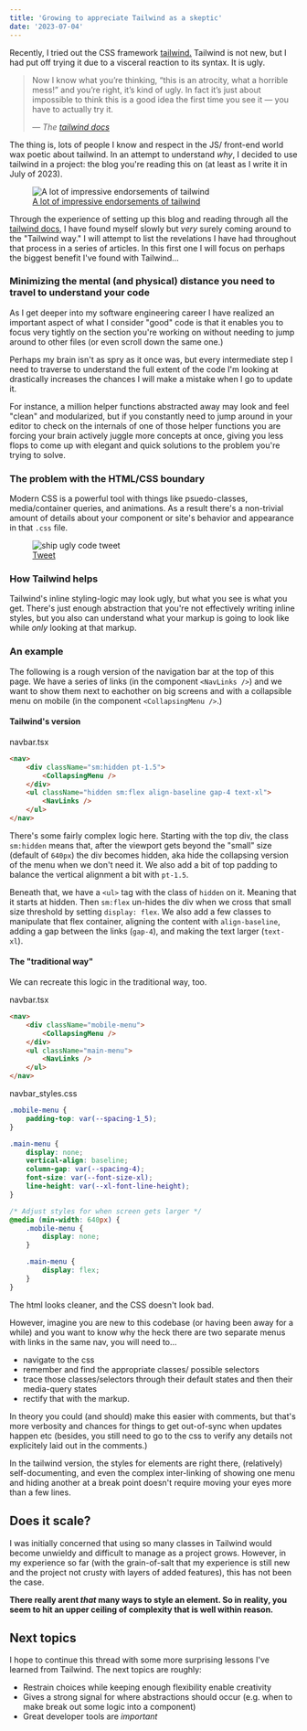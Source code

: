 ```yaml
---
title: 'Growing to appreciate Tailwind as a skeptic'
date: '2023-07-04'
---
```



Recently, I tried out the CSS framework [tailwind.](https://tailwindcss.com/) Tailwind is not new, but I had put off trying it due to a visceral reaction to its syntax. It is ugly.

> Now I know what you’re thinking, “this is an atrocity, what a horrible mess!” and you’re right, it’s kind of ugly. In fact it’s just about impossible to think this is a good idea the first time you see it — you have to actually try it.
> 
> &mdash; _The [tailwind docs](https://tailwindcss.com/docs/utility-first)_

The thing is, lots of people I know and respect in the JS/ front-end world wax poetic about tailwind. In an attempt to understand _why_, I decided to use tailwind in a project: the blog you're reading this on (at least as I write it in July of 2023). 

<figure>
    <img src=/assets/tailwind-endorsements.png  class="full-width" alt="A lot of impressive endorsements of tailwind"/>
    <figcaption><a href=https://tailwindcss.com/ >A lot of impressive endorsements of tailwind</a></figcaption>
</figure>

Through the experience of setting up this blog and reading through all the [tailwind docs,](https://tailwindcss.com/docs) I have found myself slowly but _very_ surely coming around to the "Tailwind way." I will attempt to list the revelations I have had throughout that process in a series of articles. In this first one I will focus on perhaps the biggest benefit I've found with Tailwind...



### Minimizing the mental (and physical) distance you need to travel to understand your code

As I get deeper into my software engineering career I have realized an important aspect of what I consider "good" code is that it enables you to focus very tightly on the section you're working on without needing to jump around to other files (or even scroll down the same one.)  

Perhaps my brain isn't as spry as it once was, but every intermediate step I need to traverse to understand the full extent of the code I'm looking at drastically increases the chances I will make a mistake when I go to update it. 

For instance, a million helper functions abstracted away may look and feel "clean" and modularized, but if you constantly need to jump around in your editor to check on the internals of one of those helper functions you are forcing your brain actively juggle more concepts at once, giving you less flops to come up with elegant and quick solutions to the problem you're trying to solve. 


### The problem with the HTML/CSS boundary

Modern CSS is a powerful tool with things like psuedo-classes, media/container queries, and animations. As a result there's a non-trivial amount of details about your component or site's behavior and appearance in that `.css` file. 


<figure>
    <img src=/assets/ship-ugly.png  alt="ship ugly code tweet"/>
    <figcaption>
        <a href="https://twitter.com/ryanflorence/status/1673883374459686915">Tweet</a>
    </figcaption>
</figure>


### How Tailwind helps 

Tailwind's inline styling-logic may look ugly, but what you see is what you get. 
There's just enough abstraction that you're not effectively writing inline styles, but you also can understand what your markup is going to look like while _only_ looking at that markup. 

### An example

The following is a rough version of the navigation bar at the top of this page. We have a series of links (in the component `<NavLinks />`) and we want to show them next to eachother on big screens and with a collapsible menu on mobile (in the component `<CollapsingMenu />`.) 

#### Tailwind's version

<p class="file-title">navbar.tsx</p>

```html
<nav>
    <div className="sm:hidden pt-1.5">
        <CollapsingMenu />
    </div>
    <ul className="hidden sm:flex align-baseline gap-4 text-xl">
        <NavLinks />
    </ul>
</nav>
```

There's some fairly complex logic here. Starting with the top div, the class `sm:hidden` means that, after the viewport gets beyond the "small" size (default of `640px`) the div becomes hidden, aka hide the collapsing version of the menu when we don't need it. We also add a bit of top padding to balance the vertical alignment a bit with `pt-1.5`. 

Beneath that, we have a `<ul>` tag with the class of `hidden` on it. Meaning that it starts at hidden. Then `sm:flex` un-hides the div when we cross that small size threshold by setting `display: flex`. We also add a few classes to manipulate that flex container, aligning the content with `align-baseline`, adding a gap between the links (`gap-4`), and making the text larger (`text-xl`). 

#### The "traditional way"

We can recreate this logic in the traditional way, too. 

<p class="file-title">navbar.tsx</p>

```html title="my_file"
<nav>
    <div className="mobile-menu">
        <CollapsingMenu />
    </div>
    <ul className="main-menu">
        <NavLinks />
    </ul>
</nav>
```

<p class="file-title">navbar_styles.css</p>

```css
.mobile-menu {
    padding-top: var(--spacing-1_5);
}

.main-menu {
    display: none;
    vertical-align: baseline;
    column-gap: var(--spacing-4);
    font-size: var(--font-size-xl);
    line-height: var(--xl-font-line-height);
}

/* Adjust styles for when screen gets larger */
@media (min-width: 640px) { 
    .mobile-menu {
        display: none;
    }

    .main-menu {
        display: flex;
    }
}
```

The html looks cleaner, and the CSS doesn't look bad. 

However, imagine you are new to this codebase (or having been away for a while) and you want to know why the heck there are two separate menus with links in the same nav, you will need to...
- navigate to the css
- remember and find the appropriate classes/ possible selectors
- trace those classes/selectors through their default states and then their media-query states
- rectify that with the markup. 

In theory you could (and should) make this easier with comments, but that's more verbosity and chances for things to get out-of-sync when updates happen etc (besides, you still need to go to the css to verify any details not explicitely laid out in the comments.) 

In the tailwind version, the styles for elements are right there, (relatively) self-documenting, and even the complex inter-linking of showing one menu and hiding another at a break point doesn't require moving your eyes more than a few lines. 


## Does it scale?

I was initially concerned that using so many classes in Tailwind would become unwieldy and difficult to manage as a project grows. However, in my experience so far (with the grain-of-salt that my experience is still new and the project not crusty with layers of added features), this has not been the case. 


**There really arent _that_ many ways to style an element. So in reality, you seem to hit an upper ceiling of complexity that is well within reason.**


## Next topics

I hope to continue this thread with some more surprising lessons I've learned from Tailwind. The next topics are roughly:

- Restrain choices while keeping enough flexibility enable creativity
- Gives a strong signal for where abstractions should occur (e.g. when to make break out some logic into a component)
- Great developer tools are _important_

